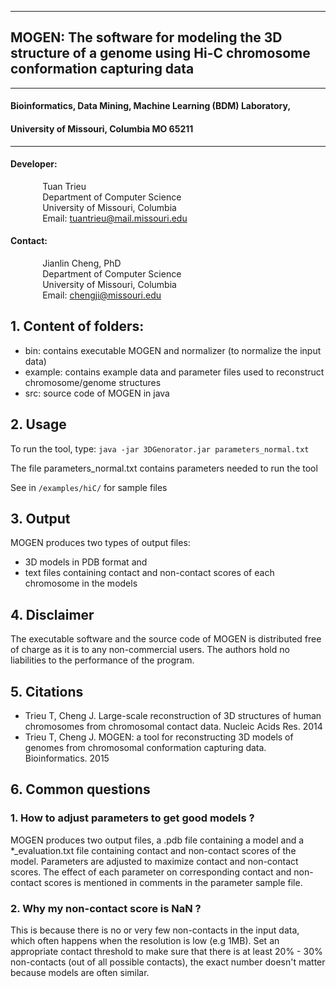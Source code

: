 
----------

## MOGEN: The software for modeling the 3D structure of a genome using Hi-C chromosome conformation capturing data #

----------

#### Bioinformatics, Data Mining, Machine Learning (BDM) Laboratory, 
#### University of Missouri, Columbia MO 65211

----------

#### Developer: <br/>
&nbsp;&nbsp;&nbsp;&nbsp;&nbsp;&nbsp;&nbsp;&nbsp;&nbsp;&nbsp;&nbsp;&nbsp; Tuan Trieu <br>
&nbsp;&nbsp;&nbsp;&nbsp;&nbsp;&nbsp;&nbsp;&nbsp;&nbsp;&nbsp;&nbsp;&nbsp; Department of Computer Science <br/>
&nbsp;&nbsp;&nbsp;&nbsp;&nbsp;&nbsp;&nbsp;&nbsp;&nbsp;&nbsp;&nbsp;&nbsp; University of Missouri, Columbia <br/>
&nbsp;&nbsp;&nbsp;&nbsp;&nbsp;&nbsp;&nbsp;&nbsp;&nbsp;&nbsp;&nbsp;&nbsp; Email: tuantrieu@mail.missouri.edu <br/>

#### Contact: <br/>
&nbsp;&nbsp;&nbsp;&nbsp;&nbsp;&nbsp;&nbsp;&nbsp;&nbsp;&nbsp;&nbsp;&nbsp; Jianlin Cheng, PhD <br/>
&nbsp;&nbsp;&nbsp;&nbsp;&nbsp;&nbsp;&nbsp;&nbsp;&nbsp;&nbsp;&nbsp;&nbsp; Department of Computer Science <br/>
&nbsp;&nbsp;&nbsp;&nbsp;&nbsp;&nbsp;&nbsp;&nbsp;&nbsp;&nbsp;&nbsp;&nbsp; University of Missouri, Columbia <br/>
&nbsp;&nbsp;&nbsp;&nbsp;&nbsp;&nbsp;&nbsp;&nbsp;&nbsp;&nbsp;&nbsp;&nbsp; Email: chengji@missouri.edu <br/>





## 1. Content of folders:
- bin: contains executable MOGEN and normalizer (to normalize the input data)
- example: contains example data and parameter files used to reconstruct chromosome/genome structures
- src: source code of MOGEN in java




## 2. Usage ##

To run the tool, type: `java -jar 3DGenorator.jar parameters_normal.txt`

The file parameters_normal.txt contains parameters needed to run the tool

See in `/examples/hiC/` for sample files


## 3. Output ##

MOGEN produces two types of output files: 
	
- 3D models in PDB format and 
- text files containing contact and non-contact scores of each chromosome in the models


## 4. Disclaimer ##

The executable software and the source code of MOGEN is distributed free of 
charge as it is to any non-commercial users. The authors hold no liabilities to 
the performance of the program.

## 5. Citations
- Trieu T, Cheng J. Large-scale reconstruction of 3D structures of human chromosomes from chromosomal contact data. Nucleic Acids Res. 2014
- Trieu T, Cheng J. MOGEN: a tool for reconstructing 3D models of genomes from chromosomal conformation capturing data. Bioinformatics. 2015

## 6. Common questions ##
### 1. How to adjust parameters to get good models ? ###

MOGEN produces two output files, a .pdb file containing a model and a *_evaluation.txt file containing contact and non-contact scores of the model. Parameters are adjusted to maximize contact and non-contact scores. The effect of each parameter on corresponding contact and non-contact scores is mentioned in comments in the parameter sample file.

### 2. Why my non-contact score is NaN ? ###

This is because there is no or very few non-contacts in the input data, which often happens when the resolution is low (e.g 1MB). Set an appropriate contact threshold to make sure that there is at least 20% - 30% non-contacts (out of all possible contacts), the exact number doesn't matter because models are often similar.  

